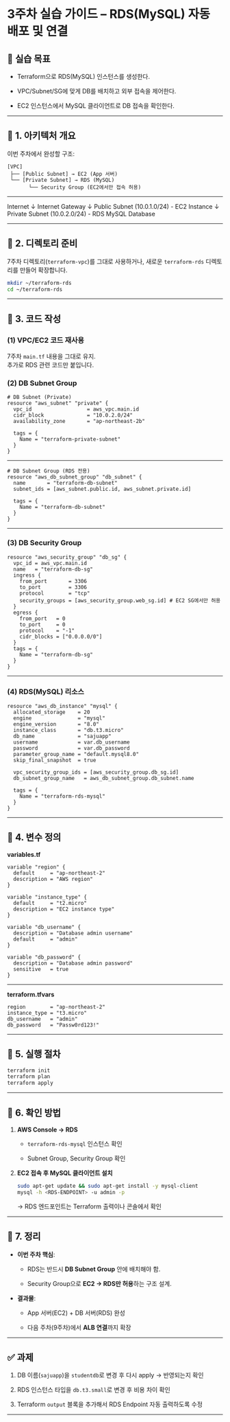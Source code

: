
# 3주차 실습 가이드 – RDS(MySQL) 자동 배포 및 연결

## 🎯 실습 목표

- Terraform으로 RDS(MySQL) 인스턴스를 생성한다.
    
- VPC/Subnet/SG에 맞게 DB를 배치하고 외부 접속을 제어한다.
    
- EC2 인스턴스에서 MySQL 클라이언트로 DB 접속을 확인한다.
    

---

## 📌 1. 아키텍처 개요

이번 주차에서 완성할 구조:

```
[VPC]
 ├── [Public Subnet] → EC2 (App 서버)
 └── [Private Subnet] → RDS (MySQL)
       └── Security Group (EC2에서만 접속 허용)
```

---

Internet
    ↓
Internet Gateway
    ↓
Public Subnet (10.0.1.0/24) - EC2 Instance 
    ↓
Private Subnet (10.0.2.0/24) - RDS MySQL Database

---
## 📌 2. 디렉토리 준비

7주차 디렉토리(`terraform-vpc`)를 그대로 사용하거나, 새로운 `terraform-rds` 디렉토리를 만들어 확장합니다.

```bash
mkdir ~/terraform-rds
cd ~/terraform-rds
```

---
## 📌 3. 코드 작성

### (1) VPC/EC2 코드 재사용

7주차 `main.tf` 내용을 그대로 유지.  
추가로 RDS 관련 코드만 붙입니다.

### (2) DB Subnet Group

```hcl
# DB Subnet (Private)
resource "aws_subnet" "private" {
  vpc_id                  = aws_vpc.main.id
  cidr_block              = "10.0.2.0/24"
  availability_zone       = "ap-northeast-2b"

  tags = {
    Name = "terraform-private-subnet"
  }
}
```

---
```hcl
# DB Subnet Group (RDS 전용)
resource "aws_db_subnet_group" "db_subnet" {
  name       = "terraform-db-subnet"
  subnet_ids = [aws_subnet.public.id, aws_subnet.private.id]

  tags = {
    Name = "terraform-db-subnet"
  }
}
```
---
### (3) DB Security Group

```hcl
resource "aws_security_group" "db_sg" {
  vpc_id = aws_vpc.main.id
  name   = "terraform-db-sg"
  ingress {
    from_port       = 3306
    to_port         = 3306
    protocol        = "tcp"
    security_groups = [aws_security_group.web_sg.id] # EC2 SG에서만 허용
  }
  egress {
    from_port   = 0
    to_port     = 0
    protocol    = "-1"
    cidr_blocks = ["0.0.0.0/0"]
  }
  tags = {
    Name = "terraform-db-sg"
  }
}
```

---
### (4) RDS(MySQL) 리소스

```hcl
resource "aws_db_instance" "mysql" {
  allocated_storage    = 20
  engine               = "mysql"
  engine_version       = "8.0"
  instance_class       = "db.t3.micro"
  db_name              = "sajuapp"
  username             = var.db_username
  password             = var.db_password
  parameter_group_name = "default.mysql8.0"
  skip_final_snapshot  = true

  vpc_security_group_ids = [aws_security_group.db_sg.id]
  db_subnet_group_name   = aws_db_subnet_group.db_subnet.name

  tags = {
    Name = "terraform-rds-mysql"
  }
}
```

---

## 📌 4. 변수 정의

**variables.tf**

```hcl
variable "region" {
  default     = "ap-northeast-2"
  description = "AWS region"
}

variable "instance_type" {
  default     = "t2.micro"
  description = "EC2 instance type"
}

variable "db_username" {
  description = "Database admin username"
  default     = "admin"
}

variable "db_password" {
  description = "Database admin password"
  sensitive   = true
}
```
---
**terraform.tfvars**

```hcl
region        = "ap-northeast-2"
instance_type = "t3.micro"
db_username   = "admin"
db_password   = "Passw0rd123!"
```

---

## 📌 5. 실행 절차

```bash
terraform init
terraform plan
terraform apply
```

---

## 📌 6. 확인 방법

1. **AWS Console → RDS**
    
    - `terraform-rds-mysql` 인스턴스 확인
        
    - Subnet Group, Security Group 확인
        
2. **EC2 접속 후 MySQL 클라이언트 설치**
    
    ```bash
    sudo apt-get update && sudo apt-get install -y mysql-client
    mysql -h <RDS-ENDPOINT> -u admin -p
    ```
    
    → RDS 엔드포인트는 Terraform 출력이나 콘솔에서 확인
    

---

## 📌 7. 정리

- **이번 주차 핵심**:
    
    - RDS는 반드시 **DB Subnet Group** 안에 배치해야 함.
        
    - Security Group으로 **EC2 → RDS만 허용**하는 구조 설계.
        
- **결과물**:
    
    - App 서버(EC2) + DB 서버(RDS) 완성
        
    - 다음 주차(9주차)에서 **ALB 연결**까지 확장
        

---

## ✅ 과제

1. DB 이름(`sajuapp`)을 `studentdb`로 변경 후 다시 apply → 반영되는지 확인
    
2. RDS 인스턴스 타입을 `db.t3.small`로 변경 후 비용 차이 확인
    
3. Terraform `output` 블록을 추가해서 RDS Endpoint 자동 출력하도록 수정
    

---
